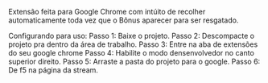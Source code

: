 Extensão feita para Google Chrome com intúito de recolher automaticamente toda vez que o Bônus aparecer para ser resgatado.

Configurando para uso:
  Passo 1: Baixe o projeto.
  Passo 2: Descompacte o projeto pra dentro da área de trabalho.
  Passo 3: Entre na aba de extensões do seu google chrome
  Passo 4: Habilite o modo densenvolvedor no canto superior direito.
  Passo 5: Arraste a pasta do projeto para o google.
  Passo 6: De f5 na página da stream.
